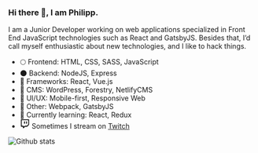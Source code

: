 ### Hi there 👋, I am Philipp.

I am a Junior Developer working on web applications specialized in Front End JavaScript technologies such as React and GatsbyJS. Besides that, I’d call myself enthusiastic about new technologies, and I like to hack things.

- :full_moon: Frontend: HTML, CSS, SASS, JavaScript
- :new_moon: Backend: NodeJS, Express
- :triangular_ruler: Frameworks: React, Vue.js
- 💬 CMS: WordPress, Forestry, NetlifyCMS
- :crystal_ball: UI/UX: Mobile-first, Responsive Web
- :page_facing_up: Other: Webpack, GatsbyJS
- 🌱 Currently learning: React, Redux
- <img src="https://raw.githubusercontent.com/feathericons/feather/8263ca93c4b338dcfafed62321c27a88368ba7cc/icons/twitch.svg" alt="Twitch" style="color:#6441a5;" height='20'/> Sometimes I stream on [Twitch](https://twitch.tv/nyiro)

![Github stats](https://github-readme-stats.vercel.app/api?username=prpwien&show_icons=true)

<!--
**prpwien/prpwien** is a ✨ _special_ ✨ repository because its `README.md` (this file) appears on your GitHub profile.

Here are some ideas to get you started:

- 🔭 I’m currently working on ...
- 🌱 I’m currently learning ...
- 👯 I’m looking to collaborate on ...
- 🤔 I’m looking for help with ...
- 💬 Ask me about ...
- 📫 How to reach me: ...
- 😄 Pronouns: ...
- ⚡ Fun fact: ...
-->
